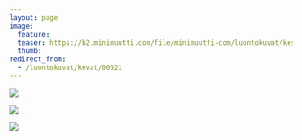 ```yaml
---
layout: page
image:
  feature:
  teaser: https://b2.minimuutti.com/file/minimuutti-com/luontokuvat/kes%C3%A4/2/DSC05363-245px.jpg
  thumb:
redirect_from:
  - /luontokuvat/kevat/00021
---
```


[![](https://b2.minimuutti.com/file/minimuutti-com/luontokuvat/kes%C3%A4/2/DSC05363-800px.jpg)](https://dl.dropboxusercontent.com/sh/ea1wtnz7z734o12/AAC3BBYvMLih2aXTofOJMf0_a/luontokuvat/kes%C3%A4/2/DSC05363.jpg)

[![](https://b2.minimuutti.com/file/minimuutti-com/luontokuvat/kes%C3%A4/2/DSC05405-800px.jpg)](https://dl.dropboxusercontent.com/sh/ea1wtnz7z734o12/AACWq5yMr5ylinu_PyyM39k9a/luontokuvat/kes%C3%A4/2/DSC05405.jpg)

[![](https://b2.minimuutti.com/file/minimuutti-com/luontokuvat/kes%C3%A4/2/DSC05663-800px.jpg)](https://dl.dropboxusercontent.com/sh/ea1wtnz7z734o12/AAAWpZTJrdy6IWaTJWX13YPsa/luontokuvat/kes%C3%A4/2/DSC05663.jpg)
